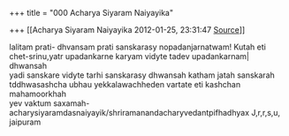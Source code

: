 +++
title = "000 Acharya Siyaram Naiyayika"

+++
[[Acharya Siyaram Naiyayika	2012-01-25, 23:31:47 [Source](https://groups.google.com/g/bvparishat/c/aOWauW3g6As)]]



lalitam prati- dhvansam prati sanskarasy nopadanjarnatwam! Kutah eti  
chet-srinu,yatr upadankarne karyam vidyte tadev upadankarnam\| dhwansah  
yadi sanskare vidyte tarhi sanskarasy dhwansah katham jatah sanskarah  
tddhwasashcha ubhau yekkalawachheden vartate eti kashchan mahamoorkhah  
yev vaktum saxamah-  
acharysiyaramdasnaiyayik/shriramanandacharyvedantpifhadhyax J,r,r,s,u,  
jaipuram  

